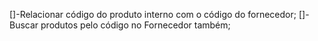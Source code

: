 []-Relacionar código do produto interno com o código do fornecedor;
[]-Buscar produtos pelo código no Fornecedor também;

